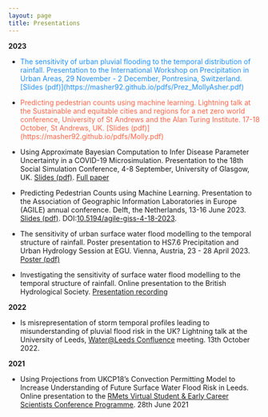 ```yaml
---
layout: page
title: Presentations
---
```


**2023**
  * <p style="color:dodgerblue;">The sensitivity of urban pluvial flooding to the temporal distribution of rainfall. Presentation to the International Workshop on Precipitation in Urban Areas, 29 November - 2 December, Pontresina, Switzerland.  [Slides (pdf)](https://masher92.github.io/pdfs/Prez_MollyAsher.pdf)</p>

  * <p style="color:tomato;">Predicting pedestrian counts using machine learning. Lightning talk at the Sustainable and equitable cities and regions for a net zero world conference, University of St Andrews and the Alan Turing Institute. 17-18 October, St Andrews, UK. [Slides (pdf)](https://masher92.github.io/pdfs/Molly.pdf)</p>

  * Using Approximate Bayesian Computation to Infer Disease Parameter Uncertainty in a COVID-19 Microsimulation. Presentation to the 18th Social Simulation Conference, 4-8 September, University of Glasgow, UK. [Slides (pdf)](https://masher92.github.io/pdfs/2023-09-SSC.pdf). [Full paper](https://www.nature.com/articles/s41598-023-35580-z)
 
  * Predicting Pedestrian Counts using Machine Learning. Presentation to the Association of Geographic Information Laboratories in Europe (AGILE) annual conference. Delft, the Netherlands, 13-16 June 2023. [Slides (pdf)](https://masher92.github.io/pdfs/2023-07-AGILE_ML.pdf). DOI:[10.5194/agile-giss-4-18-2023](https://agile-giss.copernicus.org/articles/4/18/2023/).
    
  * The sensitivity of urban surface water flood modelling to the temporal structure of rainfall. Poster presentation to HS7.6 Precipitation and Urban Hydrology Session at EGU. Vienna, Austria, 23 - 28 April 2023. [Poster (pdf)](https://masher92.github.io/pdfs/EGU_Poster.pdf)

  * Investigating the sensitivity of surface water flood modelling to the temporal structure of rainfall. Online presentation to the British Hydrological Society. [Presentation recording](https://www.youtube.com/watch?v=VDoh3i_Qx4Q&t=1011s)

**2022**
* Is misrepresentation of storm temporal profiles leading to misunderstanding of pluvial flood risk in the UK? Lightning talk at the University of Leeds, [Water@Leeds Confluence](https://water.leeds.ac.uk/news/waterleeds-confluence-2022/) meeting. 13th October 2022.

**2021**
* Using Projections from UKCP18’s Convection Permitting Model to Increase Understanding of Future Surface Water Flood Risk in Leeds. Online presentation to the [RMets Virtual Student & Early Career Scientists
Conference Programme](https://www.rmets.org/sites/default/files/2021-06/virtual_student_conference_programme_2021_0.pdf). 28th June 2021



